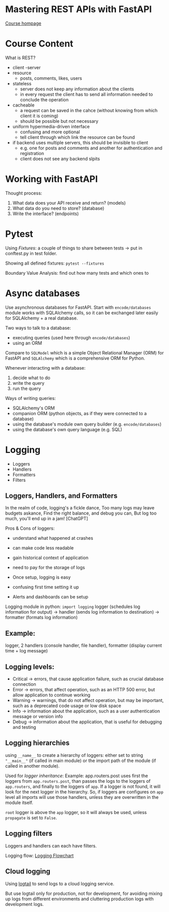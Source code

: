 # Mastering REST APIs with FastAPI

[Course hompage](https://www.udemy.com/course/rest-api-fastapi-python)


# Course Content

What is REST?
- client -server
- resource
    - posts, comments, likes, users
- stateless
    - server does not keep any information about the clients
    - in every request the client has to send all information needed to conclude the operation
- cacheable
    - a request can be saved in the cahce (without knowing from which client it is coming)
    - should be possible but not necessary
- uniform hypermedia-driven interface
    - confusing and more optional
    - tell client through which link the resource can be found
- if backend uses multiple servers, this should be invisible to client
    - e.g. one for posts and comments and another for authentication and registration
    - client does not see any backend slpits


# Working with FastAPI

Thought process:
1. What data does your API receive and return? (models)
2. What data do you need to store? (database)
3. Write the interface? (endpoints)

# Pytest

Using *Fixtures*: a couple of things to share between tests -> put in conftest.py in test folder.

Showing all defined fixtures: `pytest --fixtures`

Boundary Value Analysis: find out how many tests and which ones to 

# Async databases

Use asynchronous databases for FastAPI. Start with `encode/databases` module works with SQLAlchemy calls, so it can be exchanged later easily for SQLAlchemy + a real database.

Two ways to talk to a database:
- executing queries (used here through `encode/databases`)
- using an ORM

Compare to `SQLModel` which is a simple Object Relational Manager (ORM) for FastAPI and `SQLAlchemy` which is a comprehensive ORM for Python.

Whenever interacting with a database:
1. decide what to do
2. write the query
3. run the query

Ways of writing queries:
- SQLAlchemy's ORM
- companion ORM (python objects, as if they were connected to a database)
- using the database's module own query builder (e.g. `encode/databases`)
- using the database's own query language (e.g. SQL)

# Logging

- Loggers
- Handlers
- Formatters
- Filters

## Loggers, Handlers, and Formatters

In the realm of code, logging's a fickle dance,
Too many logs may leave budgets askance,
Find the right balance, and debug you can,
But log too much, you'll end up in a jam!
[ChatGPT]

Pros & Cons of loggers:
+ understand what happened at crashes
- can make code less readable
+ gain historical context of application
- need to pay for the storage of logs
+ Once setup, logging is easy
- confusing first time setting it up
+ Alerts and dashboards can be setup

Logging module in python:
`import logging`
logger (schedules log information for output)
-> handler (sends log information to destination)
-> formatter (formats log information)


## Example:
logger, 2 handlers (console handler, file handler), formatter (display current time + log message)


## Logging levels:
- Critical -> errors, that cause application failure, such as crucial database connection
- Error -> errors, that affect operation, such as an HTTP 500 error, but allow application to continue working
- Warning -> warnings, that do not affect operation, but may be important, such as a deprecated code usage or low disk space
- Info -> information about the application, such as a user authentication message or version info
- Debug -> information about the application, that is useful for debugging and testing


## Logging hierarchies
 using `__name__` to create a hierarchy of loggers: either set to string `"__main__"` (if called in main module) or the import path of the module (if called in another module).

Used for *logger inheritance*:
Example: app.routers.post uses first the loggers from `app.routers.post`, than passes the logs to the loggers of `app.routers`, and finally to the loggers of `app`.
If a logger is not found, it will look for the next logger in the hierarchy.
So, if loggers are configures on `app` level all imports will use those handlers, unless they are overwritten in the module itself.

`root` logger is above the `app` logger, so it will always be used, unless `propagate` is set to `False`.

## Logging filters

Loggers and handlers can each have filters.

Logging flow:
[Logging Flowchart](backend/doc/logging_flow.png)

## Cloud logging

Using [logtail](https://betterstack.com/logs) to send logs to a cloud logging service.

But use logtail only for production, not for development, for avoiding mixing up logs from different environments and cluttering production logs with development logs.